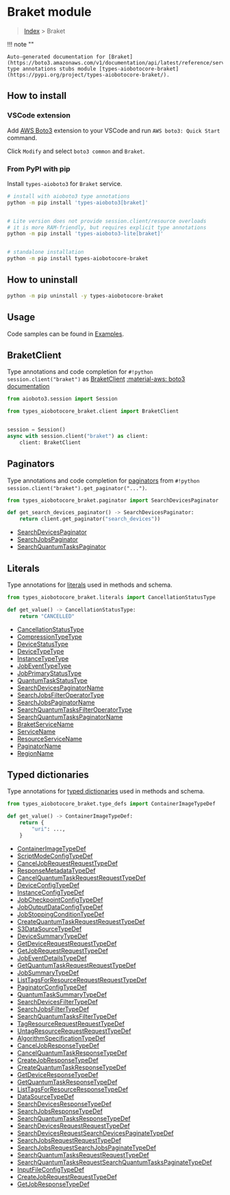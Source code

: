 # Braket module

> [Index](../README.md) > Braket


!!! note ""

    Auto-generated documentation for [Braket](https://boto3.amazonaws.com/v1/documentation/api/latest/reference/services/braket.html#Braket)
    type annotations stubs module [types-aiobotocore-braket](https://pypi.org/project/types-aiobotocore-braket/).

## How to install

### VSCode extension

Add [AWS Boto3](https://marketplace.visualstudio.com/items?itemName=Boto3typed.boto3-ide)
extension to your VSCode and run `AWS boto3: Quick Start` command.

Click `Modify` and select `boto3 common` and `Braket`.

### From PyPI with pip

Install `types-aioboto3` for `Braket` service.

```bash
# install with aioboto3 type annotations
python -m pip install 'types-aioboto3[braket]'


# Lite version does not provide session.client/resource overloads
# it is more RAM-friendly, but requires explicit type annotations
python -m pip install 'types-aioboto3-lite[braket]'


# standalone installation
python -m pip install types-aiobotocore-braket
```



## How to uninstall

```bash
python -m pip uninstall -y types-aiobotocore-braket
```

## Usage

Code samples can be found in [Examples](./usage.md).

## BraketClient

Type annotations and code completion for  `#!python session.client("braket")` as [BraketClient](./client.md)
[:material-aws: boto3 documentation](https://boto3.amazonaws.com/v1/documentation/api/latest/reference/services/braket.html#Braket.Client)

```python title="Usage example"
from aioboto3.session import Session

from types_aiobotocore_braket.client import BraketClient


session = Session()
async with session.client("braket") as client:
    client: BraketClient
```


## Paginators

Type annotations and code completion for
[paginators](./paginators.md)
from `#!python session.client("braket").get_paginator("...")`.

```python title="Usage example"
from types_aiobotocore_braket.paginator import SearchDevicesPaginator

def get_search_devices_paginator() -> SearchDevicesPaginator:
    return client.get_paginator("search_devices"))
```

- [SearchDevicesPaginator](./paginators.md#searchdevicespaginator)
- [SearchJobsPaginator](./paginators.md#searchjobspaginator)
- [SearchQuantumTasksPaginator](./paginators.md#searchquantumtaskspaginator)








## Literals

Type annotations for [literals](./literals.md) used in methods and schema.

```python title="Usage example"
from types_aiobotocore_braket.literals import CancellationStatusType

def get_value() -> CancellationStatusType:
    return "CANCELLED"
```

- [CancellationStatusType](./literals.md#cancellationstatustype)
- [CompressionTypeType](./literals.md#compressiontypetype)
- [DeviceStatusType](./literals.md#devicestatustype)
- [DeviceTypeType](./literals.md#devicetypetype)
- [InstanceTypeType](./literals.md#instancetypetype)
- [JobEventTypeType](./literals.md#jobeventtypetype)
- [JobPrimaryStatusType](./literals.md#jobprimarystatustype)
- [QuantumTaskStatusType](./literals.md#quantumtaskstatustype)
- [SearchDevicesPaginatorName](./literals.md#searchdevicespaginatorname)
- [SearchJobsFilterOperatorType](./literals.md#searchjobsfilteroperatortype)
- [SearchJobsPaginatorName](./literals.md#searchjobspaginatorname)
- [SearchQuantumTasksFilterOperatorType](./literals.md#searchquantumtasksfilteroperatortype)
- [SearchQuantumTasksPaginatorName](./literals.md#searchquantumtaskspaginatorname)
- [BraketServiceName](./literals.md#braketservicename)
- [ServiceName](./literals.md#servicename)
- [ResourceServiceName](./literals.md#resourceservicename)
- [PaginatorName](./literals.md#paginatorname)
- [RegionName](./literals.md#regionname)




## Typed dictionaries

Type annotations for [typed dictionaries](./type_defs.md) used in methods and schema.

```python title="Usage example"
from types_aiobotocore_braket.type_defs import ContainerImageTypeDef

def get_value() -> ContainerImageTypeDef:
    return {
        "uri": ...,
    }
```

- [ContainerImageTypeDef](./type_defs.md#containerimagetypedef)
- [ScriptModeConfigTypeDef](./type_defs.md#scriptmodeconfigtypedef)
- [CancelJobRequestRequestTypeDef](./type_defs.md#canceljobrequestrequesttypedef)
- [ResponseMetadataTypeDef](./type_defs.md#responsemetadatatypedef)
- [CancelQuantumTaskRequestRequestTypeDef](./type_defs.md#cancelquantumtaskrequestrequesttypedef)
- [DeviceConfigTypeDef](./type_defs.md#deviceconfigtypedef)
- [InstanceConfigTypeDef](./type_defs.md#instanceconfigtypedef)
- [JobCheckpointConfigTypeDef](./type_defs.md#jobcheckpointconfigtypedef)
- [JobOutputDataConfigTypeDef](./type_defs.md#joboutputdataconfigtypedef)
- [JobStoppingConditionTypeDef](./type_defs.md#jobstoppingconditiontypedef)
- [CreateQuantumTaskRequestRequestTypeDef](./type_defs.md#createquantumtaskrequestrequesttypedef)
- [S3DataSourceTypeDef](./type_defs.md#s3datasourcetypedef)
- [DeviceSummaryTypeDef](./type_defs.md#devicesummarytypedef)
- [GetDeviceRequestRequestTypeDef](./type_defs.md#getdevicerequestrequesttypedef)
- [GetJobRequestRequestTypeDef](./type_defs.md#getjobrequestrequesttypedef)
- [JobEventDetailsTypeDef](./type_defs.md#jobeventdetailstypedef)
- [GetQuantumTaskRequestRequestTypeDef](./type_defs.md#getquantumtaskrequestrequesttypedef)
- [JobSummaryTypeDef](./type_defs.md#jobsummarytypedef)
- [ListTagsForResourceRequestRequestTypeDef](./type_defs.md#listtagsforresourcerequestrequesttypedef)
- [PaginatorConfigTypeDef](./type_defs.md#paginatorconfigtypedef)
- [QuantumTaskSummaryTypeDef](./type_defs.md#quantumtasksummarytypedef)
- [SearchDevicesFilterTypeDef](./type_defs.md#searchdevicesfiltertypedef)
- [SearchJobsFilterTypeDef](./type_defs.md#searchjobsfiltertypedef)
- [SearchQuantumTasksFilterTypeDef](./type_defs.md#searchquantumtasksfiltertypedef)
- [TagResourceRequestRequestTypeDef](./type_defs.md#tagresourcerequestrequesttypedef)
- [UntagResourceRequestRequestTypeDef](./type_defs.md#untagresourcerequestrequesttypedef)
- [AlgorithmSpecificationTypeDef](./type_defs.md#algorithmspecificationtypedef)
- [CancelJobResponseTypeDef](./type_defs.md#canceljobresponsetypedef)
- [CancelQuantumTaskResponseTypeDef](./type_defs.md#cancelquantumtaskresponsetypedef)
- [CreateJobResponseTypeDef](./type_defs.md#createjobresponsetypedef)
- [CreateQuantumTaskResponseTypeDef](./type_defs.md#createquantumtaskresponsetypedef)
- [GetDeviceResponseTypeDef](./type_defs.md#getdeviceresponsetypedef)
- [GetQuantumTaskResponseTypeDef](./type_defs.md#getquantumtaskresponsetypedef)
- [ListTagsForResourceResponseTypeDef](./type_defs.md#listtagsforresourceresponsetypedef)
- [DataSourceTypeDef](./type_defs.md#datasourcetypedef)
- [SearchDevicesResponseTypeDef](./type_defs.md#searchdevicesresponsetypedef)
- [SearchJobsResponseTypeDef](./type_defs.md#searchjobsresponsetypedef)
- [SearchQuantumTasksResponseTypeDef](./type_defs.md#searchquantumtasksresponsetypedef)
- [SearchDevicesRequestRequestTypeDef](./type_defs.md#searchdevicesrequestrequesttypedef)
- [SearchDevicesRequestSearchDevicesPaginateTypeDef](./type_defs.md#searchdevicesrequestsearchdevicespaginatetypedef)
- [SearchJobsRequestRequestTypeDef](./type_defs.md#searchjobsrequestrequesttypedef)
- [SearchJobsRequestSearchJobsPaginateTypeDef](./type_defs.md#searchjobsrequestsearchjobspaginatetypedef)
- [SearchQuantumTasksRequestRequestTypeDef](./type_defs.md#searchquantumtasksrequestrequesttypedef)
- [SearchQuantumTasksRequestSearchQuantumTasksPaginateTypeDef](./type_defs.md#searchquantumtasksrequestsearchquantumtaskspaginatetypedef)
- [InputFileConfigTypeDef](./type_defs.md#inputfileconfigtypedef)
- [CreateJobRequestRequestTypeDef](./type_defs.md#createjobrequestrequesttypedef)
- [GetJobResponseTypeDef](./type_defs.md#getjobresponsetypedef)

